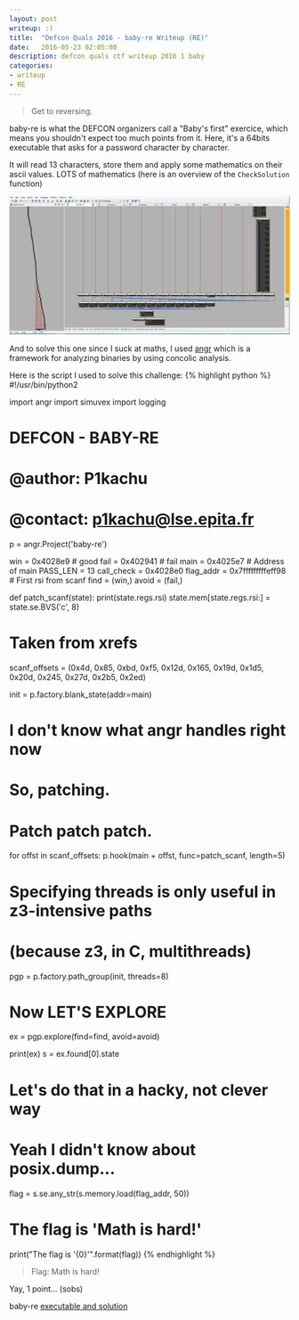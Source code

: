 ```yaml
---
layout: post
writeup: :)
title:  "Defcon Quals 2016 - baby-re Writeup (RE)"
date:   2016-05-23 02:05:00
description: defcon quals ctf writeup 2016 1 baby
categories:
- writeup
- RE
---
```


> Get to reversing.

baby-re is what the DEFCON organizers call a "Baby's first" exercice, which means
you shouldn't expect too much points from it.
Here, it's a 64bits executable that asks for a password character by character.

It will read 13 characters, store them and apply some mathematics on their ascii
values. LOTS of mathematics (here is an overview of the `CheckSolution` function)

![graph](/assets/content/defcon2016_graph.png)


And to solve this one since I suck at maths, I used
[angr][angr] which is a framework for analyzing binaries by using concolic
analysis.

Here is the script I used to solve this challenge:
{% highlight python %}
#!/usr/bin/python2

import angr
import simuvex
import logging

# DEFCON - BABY-RE
# @author: P1kachu
# @contact: p1kachu@lse.epita.fr

p = angr.Project('baby-re')


win            = 0x4028e9  # good
fail           = 0x402941  # fail
main           = 0x4025e7  # Address of main
PASS_LEN       = 13
call_check     = 0x4028e0
flag_addr      = 0x7fffffffffeff98 # First rsi from scanf
find           = (win,)
avoid          = (fail,)


def patch_scanf(state):
    print(state.regs.rsi)
    state.mem[state.regs.rsi:] = state.se.BVS('c', 8)

# Taken from xrefs
scanf_offsets = (0x4d, 0x85, 0xbd, 0xf5, 0x12d, 0x165,
                 0x19d, 0x1d5, 0x20d, 0x245, 0x27d,
                 0x2b5, 0x2ed)


init = p.factory.blank_state(addr=main)

# I don't know what angr handles right now
# So, patching.
# Patch patch patch.
for offst in scanf_offsets:
    p.hook(main + offst, func=patch_scanf, length=5)

# Specifying threads is only useful in z3-intensive paths
# (because z3, in C, multithreads)
pgp = p.factory.path_group(init, threads=8)

# Now LET'S EXPLORE
ex = pgp.explore(find=find, avoid=avoid)

print(ex)
s = ex.found[0].state

# Let's do that in a hacky, not clever way
# Yeah I didn't know about posix.dump...
flag = s.se.any_str(s.memory.load(flag_addr, 50))

# The flag is 'Math is hard!'
print("The flag is '{0}'".format(flag))
{% endhighlight %}

> Flag: Math is hard!

Yay, 1 point... (sobs)

baby-re [executable and solution](https://github.com/angr/angr-doc/blob/master/docs/examples.md#reverseme-example-defcon-quals-2016---baby-re)

[angr]: http://angr.io/
